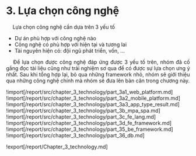 # **3. Lựa chọn công nghệ**

<p style='text-align: justify;'>
&emsp;
Lựa chọn công nghệ cần dựa trên 3 yếu tố
</p>

- Dự án phù hợp với công nghệ nào
- Công nghệ có phù hợp với hiện tại và tương lai
- Tài nguyên hiện có: đội ngũ phát triển, vốn, ...

<p style='text-align: justify;'>
&emsp;
Để lựa chọn được công nghệ đáp ứng được 3 yếu tố trên, 
nhóm đã cố gắng đọc tài liệu cũng như trải nghiệm sơ qua 
để có được sự lựa chọn ưng ý nhất.
Sau khi tổng hợp lại, bỏ qua những framework nhỏ, 
nhóm sẽ giới thiệu qua những công nghệ chính mà nhóm sẽ đưa lên bàn cân trong chương này.
</p>

!import[/report/src/chapter_3_technology/part_3a1_web_platform.md]
!import[/report/src/chapter_3_technology/part_3a2_mobile_platform.md]
!import[/report/src/chapter_3_technology/part_3a3_app_type_result.md]
!import[/report/src/chapter_3_technology/part_3b_mpa_spa.md]
!import[/report/src/chapter_3_technology/part_3c_fe_lang.md]
!import[/report/src/chapter_3_technology/part_3d_fe_framework.md]
!import[/report/src/chapter_3_technology/part_35_be_framework.md]
!import[/report/src/chapter_3_technology/part_36_db.md]

!export[/report/Chapter_3_technology.md]
